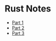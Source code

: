 # Rust Notes

- [Part 1](./rust_notes_part_1.md)
- [Part 2](./rust_notes_part_2.md)
- [Part 3](./rust_notes_part_3.md)
